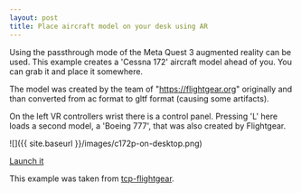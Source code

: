```yaml
---
layout: post
title: Place aircraft model on your desk using AR
---
```

Using the passthrough mode of the Meta Quest 3 augmented reality can be used. This example creates a 
'Cessna 172' aircraft model ahead of you. You can grab it and place it somewhere.

The model was created by the team of "https://flightgear.org" originally and than
converted from ac format to gltf format (causing some artifacts).

On the left VR controllers wrist there is a control panel. Pressing 'L' here loads a second model, a 'Boeing 777', that
was also created by Flightgear.

![]({{ site.baseurl }}/images/c172p-on-desktop.png)

[Launch it](https://yard.de/tcp-flightgear/webgl.html?scene=HangarScene&vr-controlpanel-posrot=0,0,0,200,90,0&offsetVR=0.0,%200.0,%200.0&devmode=false&teamSize=1&vrMode=AR&enableHud=false&enableNearView=false)

This example was taken from [tcp-flightgear](https://thomass171.github.io/tcp-flightgear/tcp-flightgear.html).
